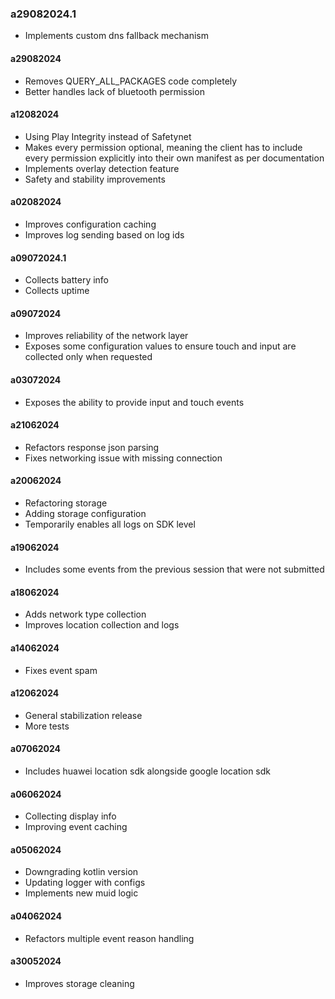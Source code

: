 ### a29082024.1
- Implements custom dns fallback mechanism

#### a29082024
- Removes QUERY_ALL_PACKAGES code completely
- Better handles lack of bluetooth permission

#### a12082024
- Using Play Integrity instead of Safetynet
- Makes every permission optional, meaning the client has to include every permission explicitly into their own manifest as per documentation 
- Implements overlay detection feature
- Safety and stability improvements

#### a02082024
- Improves configuration caching
- Improves log sending based on log ids

#### a09072024.1
- Collects battery info
- Collects uptime

#### a09072024
- Improves reliability of the network layer
- Exposes some configuration values to ensure touch and input are collected only when requested

#### a03072024
- Exposes the ability to provide input and touch events

#### a21062024
- Refactors response json parsing
- Fixes networking issue with missing connection

#### a20062024
- Refactoring storage
- Adding storage configuration
- Temporarily enables all logs on SDK level

#### a19062024
- Includes some events from the previous session that were not submitted

#### a18062024
- Adds network type collection
- Improves location collection and logs

#### a14062024
- Fixes event spam

#### a12062024
- General stabilization release
- More tests

#### a07062024
- Includes huawei location sdk alongside google location sdk


#### a06062024
- Collecting display info
- Improving event caching

#### a05062024
- Downgrading kotlin version
- Updating logger with configs
- Implements new muid logic

#### a04062024
- Refactors multiple event reason handling

#### a30052024
- Improves storage cleaning
